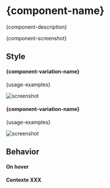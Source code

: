 # {component-name}

{component-description}

{component-screenshot}



## Style

#### {component-variation-name}

{usage-examples}

![screenshot](https://atlassian.design/uploads/guidelines/product/avatars/person-xlarge-128px-avatar.png)


#### {component-variation-name}


{usage-examples}

![screenshot](https://atlassian.design/uploads/guidelines/product/avatars/person-xlarge-128px-avatar.png)


## Behavior
<!-- Comportement -->

#### On hover
<!-- Au survol -->

<!-- Insérer screenshot + texte explicatif -->


#### Contexte XXX

<!-- Insérer screenshot + texte explicatif -->
